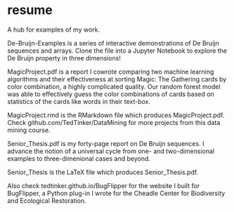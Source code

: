 # resume
A hub for examples of my work.

De-Bruijn-Examples is a series of interactive demonstrations of De Bruijn sequences and arrays. Clone the file into a Jupyter Notebook to explore the De Bruijn property in three dimensions! 

MagicProject.pdf is a report I cowrote comparing two machine learning algorithms and their effectiveness at sorting Magic: The Gathering cards by color combination, a highly complicated quality. Our random forest model was able to effectively guess the color combinations of cards based on statistics of the cards like words in their text-box.

MagicProject.rmd is the RMarkdown file which produces MagicProject.pdf. Check github.com/TedTinker/DataMining for more projects from this data mining course.

Senior_Thesis.pdf is my forty-page report on De Bruijn sequences. I advance the notion of a universal cycle from one- and two-dimensional examples to three-dimenional cases and beyond. 

Senior_Thesis is the LaTeX file which produces Senior_Thesis.pdf.

Also check tedtinker.github.io/BugFlipper for the website I built for BugFlipper, a Python plug-in I wrote for the Cheadle Center for Biodiversity and Ecological Restoration. 
